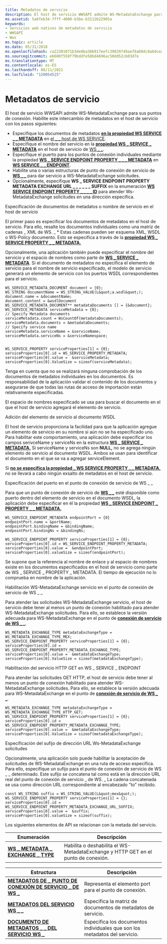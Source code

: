 ```yaml
---
title: Metadatos de servicio
description: El host de servicio WWSAPI admite WS-MetadataExchange para sus puntos de conexión.
ms.assetid: 5a6feb34-7fff-4000-b3be-63112b22905a
keywords:
- Servicios web nativos de metadatos de servicio
- WWSAPI
- Wws
ms.topic: article
ms.date: 05/31/2018
ms.openlocfilehash: ca22301071b3de8ba386917eefc39029749aef8a60dc8a6dcea7cc31ff0276f5
ms.sourcegitcommit: e6600f550f79bddfe58bd4696ac50dd52cb03d7e
ms.translationtype: MT
ms.contentlocale: es-ES
ms.lasthandoff: 08/11/2021
ms.locfileid: "120054525"
---
```

# <a name="service-metadata"></a>Metadatos de servicio

El host de servicio WWSAPI admite WS-MetadataExchange para sus puntos de conexión. Habilite este intercambio de metadatos en el host de servicio con los pasos siguientes:

-   Especifique los documentos de metadatos [**en la propiedad WS SERVICE \_ \_ METADATA**](/windows/desktop/api/WebServices/ns-webservices-ws_service_metadata) en [el \_ \_ host de WS SERVICE](ws-service-host.md).
-   Especifique el nombre del servicio en la [**propiedad WS \_ SERVICE \_ METADATA**](/windows/desktop/api/WebServices/ns-webservices-ws_service_metadata) en el host de servicio de [WS \_ \_](ws-service-host.md).
-   Especifique el puerto para los puntos de conexión individuales mediante la propiedad [**WS \_ SERVICE ENDPOINT PROPERTY \_ \_ \_ METADATA**](/windows/desktop/api/WebServices/ne-webservices-ws_service_endpoint_property_id) en [**WS SERVICE \_ \_ ENDPOINT**](/windows/desktop/api/WebServices/ns-webservices-ws_service_endpoint).
-   Habilite una o varias estructuras de punto de conexión de servicio de [**WS \_ \_**](/windows/desktop/api/WebServices/ns-webservices-ws_service_endpoint) para dar servicio a WS-MetadataExchange solicitudes.
-   Opcionalmente, especifique **WS \_ SERVICE ENDPOINT PROPERTY METADATA EXCHANGE URL \_ \_ \_ \_ \_ \_ SUFFIX** en la enumeración [**WS SERVICE ENDPOINT PROPERTY \_ \_ \_ \_ ID**](/windows/desktop/api/WebServices/ne-webservices-ws_service_endpoint_property_id) para atender Ws-MetadataExchange solicitudes en una dirección específica.


Especificación de documentos de metadatos o nombre de servicio en el host de servicio

El primer paso es especificar los documentos de metadatos en el host de servicio. Para ello, resalte los documentos individuales como una matriz de cadenas \_ XML de WS. \_ \* Estas cadenas pueden ser esquema XML, WSDL o WS-Policy documento. Esto se especifica a través de la [**propiedad WS \_ SERVICE PROPERTY \_ \_ METADATA.**](/windows/desktop/api/WebServices/ne-webservices-ws_service_property_id)

Opcionalmente, una aplicación también puede especificar el nombre del servicio y el espacio de nombres como parte de [**WS \_ SERVICE \_ METADATA**](/windows/desktop/api/WebServices/ns-webservices-ws_service_metadata). Si el documento de metadatos no especifica el elemento de servicio para el nombre de servicio especificado, el modelo de servicio generará un elemento de servicio con los puertos WSDL correspondientes para el servicio.

``` syntax
WS_SERVICE_METADATA_DOCUMENT document = {0};
WS_STRING documentName = WS_STRING_VALUE(L&quot;a.wsdl&quot;);
document.name = &documentName;
document.content = &wsdlDocument
WS_SERVICE_METADATA_DOCUMENT** metadataDocuments [] = {&document};
WS_SERVICE_METADATA serviceMetadata = {0};
// Specify Metadata documents
serviceMetadata.count = WsCountOf(metadataDocuments);
serviceMetadata.documents = &metadataDocuments;
// Specify service name
serviceMetadata.serviceName = &serviceName;
serviceMetadata.serviceNs = &serviceNamespace;


WS_SERVICE_PROPERTY serviceProperties[1] = {0};
serviceProperties[0].id = WS_SERVICE_PROPERTY_METADATA;
serviceProperties[0].value =  &serviceMetadata;
serviceProperties[0].ValueSize = sizeof(serviceMetadata);
```

Tenga en cuenta que no se realizará ninguna comprobación de los documentos de metadatos individuales en los documentos. Es responsabilidad de la aplicación validar el contenido de los documentos y asegurarse de que todas las rutas de acceso de importación están relativamente especificadas.

El espacio de nombres especificado se usa para buscar el documento en el que el host de servicio agregará el elemento de servicio.

Adición del elemento de servicio al documento WSDL

El host de servicio proporciona la facilidad para que la aplicación agregue un elemento de servicio en su nombre si aún no se ha especificado uno. Para habilitar este comportamiento, una aplicación debe especificar los campos serivceName y serviceNs en la estructura [**WS \_ SERVICE \_ METADATA.**](/windows/desktop/api/WebServices/ns-webservices-ws_service_metadata) Si serviceName y serviceNs son **NULL,** no se agrega ningún elemento de servicio al documento WSDL. Ambos se usan para identificar el documento en el que se va a agregar serviceElement.

Si [**no se especifica la propiedad \_ WS SERVICE PROPERTY \_ \_ METADATA,**](/windows/desktop/api/WebServices/ne-webservices-ws_service_property_id) no se llevará a cabo ningún exsalto de metadatos en el host de servicio.

Especificación del puerto en el punto de conexión de servicio de WS \_ \_

Para que un punto de conexión de servicio de [**WS \_ \_**](/windows/desktop/api/WebServices/ns-webservices-ws_service_endpoint) esté disponible como puerto dentro del elemento de servicio en el documento WSDL, la aplicación debe especificar en él la propiedad [**WS \_ SERVICE ENDPOINT \_ PROPERTY \_ \_ METADATA.**](/windows/desktop/api/WebServices/ne-webservices-ws_service_endpoint_property_id)

``` syntax
WS_SERVICE_ENDPOINT_METADATA endpointPort = {0}
endpointPort.name = &portName;
endpointPort.bindingName = &bindingName;
endpointPort.bindingNs = &bindingNs;

WS_SERVICE_ENDPOINT_PROPERTY serviceProperties[1] = {0};
serviceProperties[0].id = WS_SERVICE_ENDPOINT_PROPERTY_METADATA;
serviceProperties[0].value =  &endpointPort;
serviceProperties[0].valueSize = sizeof(endpointPort);
```

Se supone que la referencia al nombre de enlace y al espacio de nombres existe en los documentos especificados en el host de servicio como parte de WS \_ SERVICE \_ PROPERTY \_ METADATA. El tiempo de ejecución no lo comprueba en nombre de la aplicación.

Habilitación WS-MetadataExchange servicio en el punto de conexión de servicio de WS \_ \_

Para atender las solicitudes WS-MetadataExchange servicio, el host de servicio debe tener al menos un punto de conexión habilitado para atender WS-MetadataExchange solicitudes. Para ello, se establece la versión adecuada para WS-MetadataExchange en el punto de [**conexión de servicio de WS \_ \_**](/windows/desktop/api/WebServices/ns-webservices-ws_service_endpoint).

``` syntax
WS_METADATA_EXCHANGE_TYPE metadataExchangeType = WS_METADATA_EXCHANGE_TYPE_MEX;
WS_SERVICE_ENDPOINT_PROPERTY serviceProperties[1] = {0};
serviceProperties[0].id = WS_SERVICE_ENDPOINT_PROPERTY_METADATA_EXCHANGE_TYPE;
serviceProperties[0].value =  &metadataExchangeType;
serviceProperties[0].ValueSize = sizeof(metadataExchangeType);
```

Habilitación del servicio HTTP GET en WS \_ SERVICE \_ ENDPOINT

Para atender las solicitudes GET HTTP, el host de servicio debe tener al menos un punto de conexión habilitado para atender WS-MetadataExchange solicitudes. Para ello, se establece la versión adecuada para WS-MetadataExchange en el punto de [**conexión de servicio de WS \_ \_**](/windows/desktop/api/WebServices/ns-webservices-ws_service_endpoint).

``` syntax
WS_METADATA_EXCHANGE_TYPE metadataExchangeType = WS_METADATA_EXCHANGE_TYPE_HTTP_GET;
WS_SERVICE_ENDPOINT_PROPERTY serviceProperties[1] = {0};
serviceProperties[0].id = WS_SERVICE_ENDPOINT_PROPERTY_METADATA_EXCHANGE_TYPE;
serviceProperties[0].value =  &metadataExchangeType;
serviceProperties[0].ValueSize = sizeof(metadataExchangeType);
```

Especificación del sufijo de dirección URL Ws-MetadataExchange solicitudes

Opcionalmente, una aplicación solo puede habilitar la aceptación de solicitudes de WS-MetadataExchange en una ruta de acceso específica. Para ello, especifique un sufijo para el punto de conexión de servicio de WS \_ \_ determinado. Este sufijo se concatena tal como está en la dirección URL real del punto de conexión de servicio \_ de WS. \_ La cadena concatenada se usa como dirección URL correspondiente al encabezado "to" recibido.

``` syntax
const WS_STRING suffix = WS_STRING_VALUE(L&quot;mex&quot;);
WS_SERVICE_ENDPOINT_PROPERTY serviceProperties[1] = {};
serviceProperties[0].id = WS_SERVICE_ENDPOINT_PROPERTY_METADATA_EXCHANGE_URL_SUFFIX;
serviceProperties[0].value =  &suffix;
serviceProperties[0].valueSize = sizeof(suffix);
```

Los siguientes elementos de API se relacionan con la metada del servicio.

| Enumeración                                                       | Descripción                                                                     |
|-------------------------------------------------------------------|---------------------------------------------------------------------------------|
| [**WS \_ METADATA \_ EXCHANGE \_ TYPE**](/windows/desktop/api/WebServices/ne-webservices-ws_metadata_exchange_type) | Habilita o deshabilita el WS-MetadataExchange y HTTP GET en el punto de conexión. |



 



| Estructura                                                               | Descripción                                                           |
|-------------------------------------------------------------------------|-----------------------------------------------------------------------|
| [**METADATOS DE \_ PUNTO DE CONEXIÓN DE SERVICIO \_ DE WS \_**](/windows/desktop/api/WebServices/ns-webservices-ws_service_endpoint_metadata) | Representa el elemento port para el punto de conexión.                         |
| [**METADATOS DEL SERVICIO WS \_ \_**](/windows/desktop/api/WebServices/ns-webservices-ws_service_metadata)                    | Especifica la matriz de documentos de metadatos de servicio.                       |
| [**DOCUMENTO DE METADATOS \_ \_ DEL SERVICIO WS \_**](/windows/desktop/api/WebServices/ns-webservices-ws_service_metadata_document) | Especifica los documentos individuales que son los metadatos del servicio. |



 

 

 





